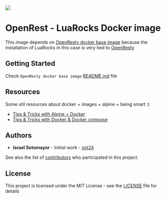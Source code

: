 [![](https://badge.imagelayers.io/zot24/openresty-luarocks:latest.svg)](https://imagelayers.io/?images=zot24/openresty-luarocks:latest 'Get your own badge on imagelayers.io')

# OpenRest - LuaRocks Docker image

This image depends on [OpenResty docker base image](https://github.com/zot24/openresty) because the installation of LuaRocks in this case is very tied to [OpenResty](https://openresty.org/)

## Getting Started

Check `OpenResty docker base image` [README.md](https://github.com/zot24/openresty/blob/master/README.md) file

## Resources

Some util resources about docker + images + alpine + being smart :)

* [Tips & Tricks with Alpine + Docker](http://blog.zot24.com/tips-tricks-with-alpine-docker/)
* [Tips & Tricks with Docker & Docker compose](http://blog.zot24.com/tips-tricks-docker/)

## Authors

* **Israel Sotomayor** - *Initial work* - [zot24](https://github.com/zot24)

See also the list of [contributors](https://github.com/zot24/openresty/contributors) who participated in this project.

## License

This project is licensed under the MIT License - see the [LICENSE](LICENSE) file for details
